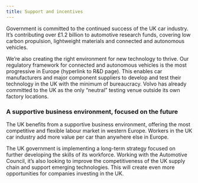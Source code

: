 ```yaml
---
title: Support and incentives
---
```


Government is committed to the continued success of the UK car industry. It’s contributing over £1.2 billion to automotive research funds, covering low carbon propulsion, lightweight materials and connected and autonomous vehicles.

We’re also creating the right environment for new technology to thrive. Our regulatory framework for connected and autonomous vehicles is the most progressive in Europe (hyperlink to R&D page). This enables car manufacturers and major component suppliers to develop and test their technology in the UK with the minimum of bureaucracy. Volvo has already committed to the UK as the only “neutral” testing venue outside its own factory locations. 

### A supportive business environment, focused on the future
The UK benefits from a supportive business environment, offering the most competitive and flexible labour market in western Europe. Workers in the UK car industry add more value per car than anywhere else in Europe. 

The UK government is implementing a long-term strategy focused on further developing the skills of its workforce. Working with the Automotive Council, it’s also looking to improve the competitiveness of the UK supply chain and support emerging technologies. This will create even more opportunities for companies investing in the UK. 

